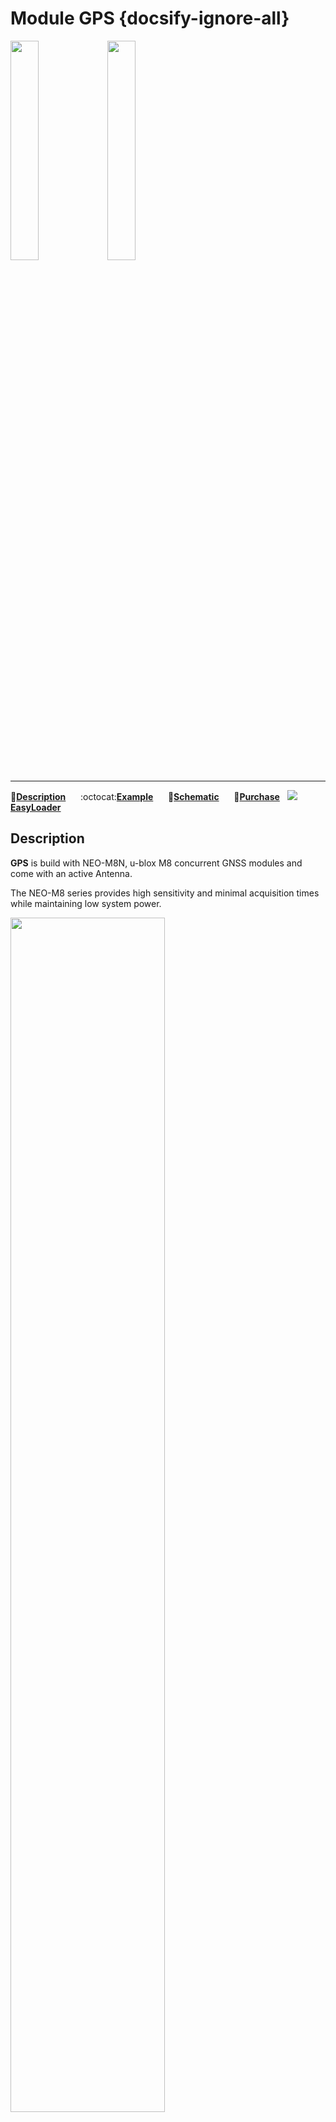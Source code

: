 # Module GPS {docsify-ignore-all}

<img src="assets/img/product_pics/module/module_gps_01.png" width="30%" height="30%"> <img src="assets/img/product_pics/module/module_gps_02.png" width="30%" height="30%">

***

:memo:**[Description](#Description)**&nbsp;&nbsp;&nbsp;&nbsp;&nbsp;&nbsp;:octocat:**[Example](#Example)**&nbsp;&nbsp;&nbsp;&nbsp;&nbsp;&nbsp;:electric_plug:**[Schematic](#Schematic)**&nbsp;&nbsp;&nbsp;&nbsp;&nbsp;&nbsp;🛒**[Purchase](https://m5stack.com/collections/m5-module/products/gps-module)**&nbsp;&nbsp;&nbsp;<img src="https://m5stack.oss-cn-shenzhen.aliyuncs.com/image/EasyLoader_logo-min.jpg">**[EasyLoader](#EasyLoader)**

## Description

**GPS** is build with NEO-M8N, u-blox M8 concurrent GNSS modules and come with an active Antenna.

The NEO-M8 series provides high sensitivity and minimal acquisition times while maintaining low system power.

<img src="assets/img/product_pics/module/module_gps_07.png" width="70%" height="70%">

The NEO-M8N  integrates a 72-channel [u-blox](https://www.u-blox.com) M8 GNSS engine that supports multiple GNSS systems ( Beidou, Galileo, GLONASS, GPS / QZSS ) and able to receive 3 GNSS systems simultaneously.

The series communicate protocol between M5Core and GPS is UART, physically connected via **UART2 (GPIO16, GPIO17)**

If you want to Change the uart baudrate,please check here ( [u-center-just-for-Windows](https://www.u-blox.com/en/product/u-center-windows) )

**Notice: GPS signal can only be found outdoors**

*UART protocol: baud rate (default is 9600bps), data bit (8 bits), start bit (1 bit), stop bit (1 bit), Parity (none)*

<img src="assets/img/product_pics/module/module_gps_06.png" width="70%" height="70%">

!> **M5Stack Fire** has occupied GPIO16 / 17 to connect with the PSRAM by default, it's conflict with TXD / RXD (GPIO16, GPIO17) of GPS module. Therefore, when using the GPS module with the M5Stack Fire, you might have to cut the TXD and RXD from GPS module and wire fly to another set of UART pin

## Product Features

- Operating voltage: 2.7 ~ 3.6
- Operating temperature: -40 ~ 80 °C
- Antenna type: built-in ceramic antenna and external antenna
- external Antenna port: SMA
- Can receive data from 3 GNSS systems concurrently
- Horizontal position accuracy: minimum 2.5m
- GPS module (NEO-M8N) Built-in Flash, so that you can upgrade firmware via [u-center-just-for-Windows](https://www.u-blox.com/en/product/u-center-windows)
- Supported protocols: NMEA, UBX, RTCM
- Industry leading -167dBm sensitivity
- Backward compatibility with NEO‐7 and NEO‐6 series
- Product Size：54.2mm x 54.2mm x 12.8mm
- Product weight：43g


## Include

-  1x GPS Module
-  1x external Antenna(cable length : 1 meter)

## Application

- GPS-based logistics tracking management
- Driverless car positioning

## Related Link

-  **[GPS Info](https://www.u-blox.com/zh/product/neo-m8-series)** (GPS)

- **[TinyGPS++ library](http://arduiniana.org/libraries/tinygpsplus/)**

- **datasheet** - [NEO-M8N](https://m5stack.oss-cn-shenzhen.aliyuncs.com/resource/docs/datasheet/module/NEO-M8-FW3_DataSheet_en.pdf)

- **[u-blox Protocol Manual](https://m5stack.oss-cn-shenzhen.aliyuncs.com/resource/docs/datasheet/module/u-blox8-M8_ReceiverDescrProtSpec_en.pdf)**

## EasyLoader

<img src="https://m5stack.oss-cn-shenzhen.aliyuncs.com/image/EasyLoader_logo.png" width="100px" style="margin-top:20px">

<a href="https://m5stack.oss-cn-shenzhen.aliyuncs.com/EasyLoader/Module/EasyLoader_GPS_Raw.exe"><button type="button" class="btn btn-primary">click to download EasyLoader</button></a>

>1.EasyLoader is a simple and fast program burner. Every product page in EasyLoader provides a product-related case program. It can be burned to the master through simple steps, and a series of function verification can be performed.(**Currently EasyLoader is only available for Windows OS**)

>2.After downloading the software, double-click to run the application, connect the M5 device to the computer via the data cable, select the port parameters, and click **"Burn"** to start burning.

!>3.The CP210X (USB driver) needs to be installed before the EasyLoader is burned. [Click here to view the driver installation tutorial](en/related_documents/M5Burner#install-usb-driver)


## Example

### Arduino IDE

*To the complete code `GPSRaw.ino`, please click [here](https://github.com/m5stack/M5-ProductExampleCodes/tree/master/Module/GPS/Arduino).*

**Note: The GPS module needs placed outdoors to be able to receive GPS signal**

```arduino
#include <M5Stack.h>

/* By default, GPS is connected with M5Core through UART2 */
HardwareSerial GPSRaw(2);

void setup() {
  M5.begin();
  GPSRaw.begin(9600);// GPS init
  Serial.println("hello");
  termInit();
}

void loop() {
  // put your main code here, to run repeatedly:
  if(Serial.available()) {
    int ch = Serial.read();
    GPSRaw.write(ch);
  }
  if(GPSRaw.available()) {
    int ch = GPSRaw.read();// read GPS information
    Serial.write(ch);
    termPutchar(ch);
  }
}
```

After burnt the example code `GPSRaw.ino`, m5core and PC serial terminal will display following information

<img src="assets/img/product_pics/module/module_example/GPS/example_module_gps_01.png">

**Protocol Specification:**

Please refer to the [u-blox 8 / u-blox M8 Receiver Description - Manual](https://www.u-blox.com/sites/default/files/products/documents/u-blox8-M8_ReceiverDescrProtSpec_%28UBX-13003221%29_Public.pdf), The following table is a description of the xxRMC message in the NMEA protocol as an example.

<img src="assets/img/product_pics/module/module_example/GPS/example_module_gps_02.png">

## Schematic

<img src="assets/img/product_pics/module/gps_sch.png">
